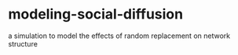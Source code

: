 # modeling-social-diffusion
a simulation to model the effects of random replacement on network structure
